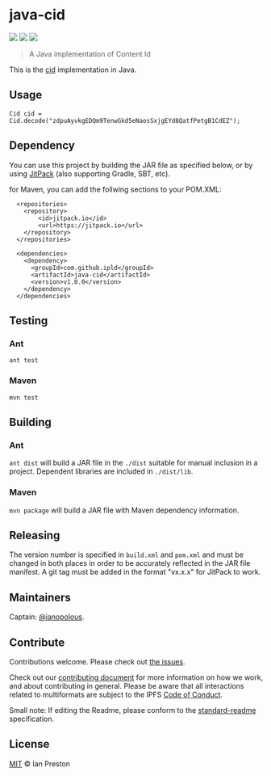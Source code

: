 # java-cid

[![](https://img.shields.io/badge/made%20by-Protocol%20Labs-blue.svg?style=flat-square)](http://ipn.io)
[![](https://img.shields.io/badge/project-ipld-blue.svg?style=flat-square)](http://github.com/ipld/ipld)
[![](https://img.shields.io/badge/freenode-%23ipfs-blue.svg?style=flat-square)](http://webchat.freenode.net/?channels=%23ipfs)

> A Java implementation of Content Id

This is the [cid](https://github.com/ipld/cid) implementation in Java.

## Usage

```
Cid cid = Cid.decode("zdpuAyvkgEDQm9TenwGkd5eNaosSxjgEYd8QatfPetgB1CdEZ");
```
## Dependency
You can use this project by building the JAR file as specified below, or by using [JitPack](https://jitpack.io/#ipld/java-cid/) (also supporting Gradle, SBT, etc).

for Maven, you can add the follwing sections to your POM.XML:
```
  <repositories>
    <repository>
        <id>jitpack.io</id>
        <url>https://jitpack.io</url>
    </repository>
  </repositories>

  <dependencies>
    <dependency>
      <groupId>com.github.ipld</groupId>
      <artifactId>java-cid</artifactId>
      <version>v1.0.0</version>
    </dependency>
  </dependencies>
```

## Testing

### Ant
`ant test`

### Maven
`mvn test`

## Building

### Ant
`ant dist` will build a JAR file in the `./dist` suitable for manual inclusion in a project. Dependent libraries are included in `./dist/lib`.

### Maven
`mvn package` will build a JAR file with Maven dependency information.

## Releasing
The version number is specified in `build.xml` and `pom.xml` and must be changed in both places in order to be accurately reflected in the JAR file manifest. A git tag must be added in the format "vx.x.x" for JitPack to work.

## Maintainers

Captain: [@ianopolous](https://github.com/ianopolous).

## Contribute

Contributions welcome. Please check out [the issues](https://github.com/ipld/java-cid/issues).

Check out our [contributing document](https://github.com/multiformats/multiformats/blob/master/contributing.md) for more information on how we work, and about contributing in general. Please be aware that all interactions related to multiformats are subject to the IPFS [Code of Conduct](https://github.com/ipfs/community/blob/master/code-of-conduct.md).

Small note: If editing the Readme, please conform to the [standard-readme](https://github.com/RichardLitt/standard-readme) specification.

## License

[MIT](LICENSE) © Ian Preston
